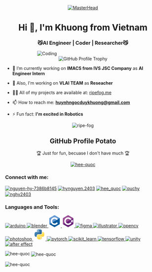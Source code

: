 <div align="center">
  <a href="https://heequoc.me/">
    <img src="https://media0.giphy.com/media/v1.Y2lkPTc5MGI3NjExbDhlMDNkbzJlN3lubG84OHcybGF1Y216OXFzNDgwajB2ajlienExOSZlcD12MV9pbnRlcm5hbF9naWZfYnlfaWQmY3Q9Zw/8MNmcksbeT6dRGP6Ev/giphy.webp" alt="MasterHead">
  </a>
</div>

<h1 align="center">Hi 👋, I'm Khuong from Vietnam</h1>
<h3 align="center">😼AI Engineer | Coder | Researcher😼</h3>
<p align="left"> <img align="right" alt="Coding" width="400" src="https://media1.giphy.com/media/v1.Y2lkPTc5MGI3NjExaWxyNnVieDdjeXB0bnZqc3VpazFhaDZ2M2N2aGJweWw5ZDFmdWRvdiZlcD12MV9pbnRlcm5hbF9naWZfYnlfaWQmY3Q9Zw/yLqhIS6YSREmH12tTi/giphy.webp"></p>

<p align="center"> <img width="140" src="https://media3.giphy.com/media/q0vHNExWIUGSBApPC4/200.webp"  alt="GitHub Profile Trophy"/></p>

- 🔭 I’m currently working on **IMACS from IVS JSC Company** as **AI Engineer Intern**

- 👾 Also, I'm working on **VLAI TEAM** as **Reseacher**

- 👨‍💻 All of my projects are available at: [ripefog.me](https://github.com/Ripefog?tab=repositories)

- 📫 How to reach me: **huynhngocduykhuong@gmail.com**

- ⚡ Fun fact: **I'm excited in Robotics**


<p align="center"> <img src="https://komarev.com/ghpvc/?username=hee-quoc&label=Profile%20views&color=0e75b6&style=flat" alt="ripe-fog" /> </p>

<div align="center">
  
  <h2 align="center">GitHub Profile Potato</h2>
  <p align="center">🏆 Just for fun, becuase I don't have much 🏆</p>
</div>
<p align="center"> <a href="https://github.com/ryo-ma/github-profile-trophy"><img src="https://github-profile-trophy.vercel.app/?username=hee-quoc&theme=radical" alt="hee-quoc" /></a> </p>


<h3 align="left">Connect with me:</h3>
<p align="left">
<a href="https://linkedin.com/in/nguyen-hy-7386b8145" target="blank"><img align="center" src="https://raw.githubusercontent.com/rahuldkjain/github-profile-readme-generator/master/src/images/icons/Social/linked-in-alt.svg" alt="nguyen-hy-7386b8145" height="30" width="40" /></a>
<a href="https://fb.com/hynguyen.2403" target="blank"><img align="center" src="https://raw.githubusercontent.com/rahuldkjain/github-profile-readme-generator/master/src/images/icons/Social/facebook.svg" alt="hynguyen.2403" height="30" width="40" /></a>
<a href="https://instagram.com/hee_quoc" target="blank"><img align="center" src="https://raw.githubusercontent.com/rahuldkjain/github-profile-readme-generator/master/src/images/icons/Social/instagram.svg" alt="hee_quoc" height="30" width="40" /></a>
<a href="https://www.behance.net/quchy" target="blank"><img align="center" src="https://raw.githubusercontent.com/rahuldkjain/github-profile-readme-generator/master/src/images/icons/Social/behance.svg" alt="quchy" height="30" width="40" /></a>
<a href="https://www.hackerrank.com/nghy2403" target="blank"><img align="center" src="https://raw.githubusercontent.com/rahuldkjain/github-profile-readme-generator/master/src/images/icons/Social/hackerrank.svg" alt="nghy2403" height="30" width="40" /></a>
</p>

<h3 align="left">Languages and Tools:</h3>
<p align="left"> <a href="https://www.arduino.cc/" target="_blank" rel="noreferrer"> <img src="https://cdn.worldvectorlogo.com/logos/arduino-1.svg" alt="arduino" width="40" height="40"/> </a> <a href="https://www.blender.org/" target="_blank" rel="noreferrer"> <img src="https://download.blender.org/branding/community/blender_community_badge_white.svg" alt="blender" width="40" height="40"/> </a> <a href="https://www.cprogramming.com/" target="_blank" rel="noreferrer"> <img src="https://raw.githubusercontent.com/devicons/devicon/master/icons/c/c-original.svg" alt="c" width="40" height="40"/> </a> <a href="https://www.w3schools.com/cpp/" target="_blank" rel="noreferrer"> <img src="https://raw.githubusercontent.com/devicons/devicon/master/icons/csharp/csharp-original.svg" alt="csharp" width="40" height="40"/> </a> <a href="https://www.figma.com/" target="_blank" rel="noreferrer"> <img src="https://www.vectorlogo.zone/logos/figma/figma-icon.svg" alt="figma" width="40" height="40"/> </a> <a href="https://www.adobe.com/in/products/illustrator.html" target="_blank" rel="noreferrer"> <img src="https://www.vectorlogo.zone/logos/adobe_illustrator/adobe_illustrator-icon.svg" alt="illustrator" width="40" height="40"/> </a> <a href="https://opencv.org/" target="_blank" rel="noreferrer"> <img src="https://www.vectorlogo.zone/logos/opencv/opencv-icon.svg" alt="opencv" width="40" height="40"/> </a> <a href="https://www.photoshop.com/en" target="_blank" rel="noreferrer"> <img src="https://upload.wikimedia.org/wikipedia/commons/thumb/a/af/Adobe_Photoshop_CC_icon.svg/768px-Adobe_Photoshop_CC_icon.svg.png" alt="photoshop" width="40" height="40"/> </a> <a href="https://www.python.org" target="_blank" rel="noreferrer"> <img src="https://raw.githubusercontent.com/devicons/devicon/master/icons/python/python-original.svg" alt="python" width="40" height="40"/> </a> <a href="https://pytorch.org/" target="_blank" rel="noreferrer"> <img src="https://www.vectorlogo.zone/logos/pytorch/pytorch-icon.svg" alt="pytorch" width="40" height="40"/> </a> <a href="https://scikit-learn.org/" target="_blank" rel="noreferrer"> <img src="https://upload.wikimedia.org/wikipedia/commons/0/05/Scikit_learn_logo_small.svg" alt="scikit_learn" width="40" height="40"/> </a> <a href="https://www.tensorflow.org" target="_blank" rel="noreferrer"> <img src="https://www.vectorlogo.zone/logos/tensorflow/tensorflow-icon.svg" alt="tensorflow" width="40" height="40"/> </a> <a href="https://unity.com/" target="_blank" rel="noreferrer"> <img src="https://cdn-icons-png.freepik.com/512/5969/5969346.png" alt="unity" width="40" height="40"/> </a> <a href="https://www.adobe.com/home" target="_blank" rel="noreferrer"> <img src="https://upload.wikimedia.org/wikipedia/commons/thumb/c/cb/Adobe_After_Effects_CC_icon.svg/768px-Adobe_After_Effects_CC_icon.svg.png" alt="after effect" width="40" height="40"/> </a> </p>

<p><img align="left" src="https://github-readme-stats.vercel.app/api/top-langs?username=hee-quoc&show_icons=true&locale=en&layout=compact&theme=radical" alt="hee-quoc" /></p>

<p>&nbsp;<img align="center" src="https://github-readme-stats.vercel.app/api?username=hee-quoc&show_icons=true&locale=en&theme=highcontrast" alt="hee-quoc" /></p>

<p><img align="center" src="https://github-readme-streak-stats.herokuapp.com/?user=hee-quoc&&theme=highcontrast" alt="hee-quoc" /></p>
